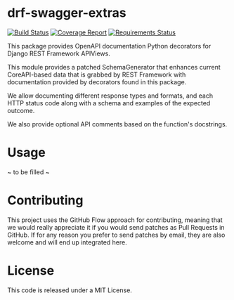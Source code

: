 # drf-swagger-extras

[![Build Status](https://travis-ci.org/ssaavedra/drf-swagger-extras.svg?branch=master)](https://travis-ci.org/ssaavedra/drf-swagger-extras)
[![Coverage Report](https://codecov.io/gh/ssaavedra/drf-swagger-extras/branch/master/graph/badge.svg)](https://codecov.io/gh/ssaavedra/drf-swagger-extras)
[![Requirements Status](https://requires.io/github/ssaavedra/drf-swagger-extras/requirements.svg?branch=master)](https://requires.io/github/ssaavedra/drf-swagger-extras/requirements/?branch=master)

This package provides OpenAPI documentation Python decorators for
Django REST Framework APIViews.

This module provides a patched SchemaGenerator that enhances current
CoreAPI-based data that is grabbed by REST Framework with
documentation provided by decorators found in this package.

We allow documenting different response types and formats, and each
HTTP status code along with a schema and examples of the expected
outcome.

We also provide optional API comments based on the function's
docstrings.

# Usage

~ to be filled ~

# Contributing

This project uses the GitHub Flow approach for contributing, meaning
that we would really appreciate it if you would send patches as Pull
Requests in GitHub. If for any reason you prefer to send patches by
email, they are also welcome and will end up integrated here.

# License

This code is released under a MIT License.

